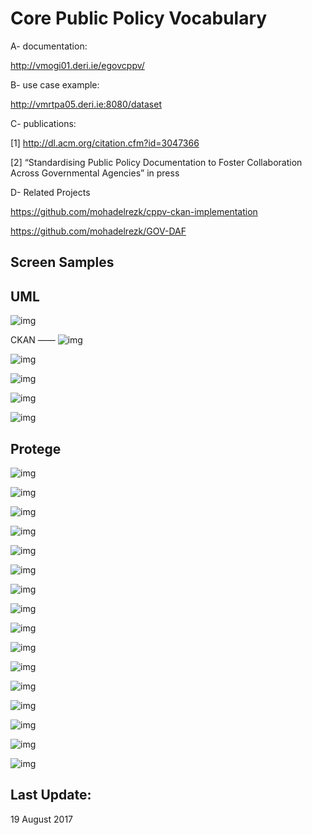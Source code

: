 Core Public Policy Vocabulary
===========================

A- documentation: 

http://vmogi01.deri.ie/egovcppv/ 

B- use case example:

http://vmrtpa05.deri.ie:8080/dataset

C- publications:

[1] http://dl.acm.org/citation.cfm?id=3047366

[2] “Standardising Public Policy Documentation to Foster Collaboration Across Governmental Agencies” in press


D- Related Projects

https://github.com/mohadelrezk/cppv-ckan-implementation

https://github.com/mohadelrezk/GOV-DAF


Screen Samples
----------

UML
---

![img](screen_samples/cppv_uml.png)

CKAN
——
![img](screen_samples/s2.png)

![img](screen_samples/s1.png)

![img](screen_samples/s3.jpg)

![img](screen_samples/s4.png)

![img](screen_samples/s6.png)

Protege
----


![img](screen_samples/protege1.jpg)

![img](screen_samples/protege2.jpg)

![img](screen_samples/protege3.jpg)

![img](screen_samples/protege4.jpg)

![img](screen_samples/protege5.jpg)

![img](screen_samples/protege6.jpg)

![img](screen_samples/protege7.jpg)

![img](screen_samples/protege8.jpg)

![img](screen_samples/protege9.jpg)

![img](screen_samples/protege10.jpg)

![img](screen_samples/protege11.jpg)

![img](screen_samples/protege12.jpg)

![img](screen_samples/protege13.jpg)

![img](screen_samples/protege14.jpg)

![img](screen_samples/protege15.jpg)

![img](screen_samples/protege16.jpg)


Last Update:
------------
19 August 2017


